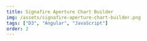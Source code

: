 ```yaml
---
title: Signafire Aperture Chart Builder
img: /assets/signafire-aperture-chart-builder.png
tags: ["D3", "Angular", "JavaScript"]
order: 2
---
```


